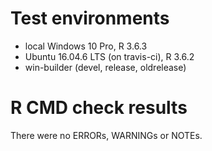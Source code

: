 # Test environments
* local Windows 10 Pro, R 3.6.3
* Ubuntu 16.04.6 LTS (on travis-ci), R 3.6.2
* win-builder (devel, release, oldrelease)

# R CMD check results
There were no ERRORs, WARNINGs or NOTEs. 
